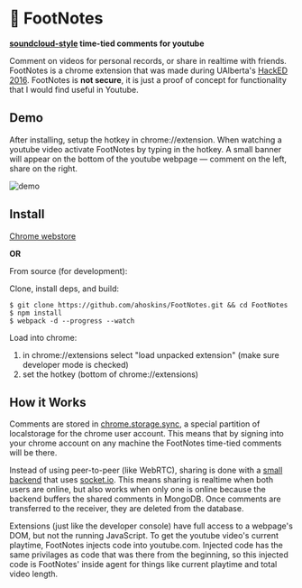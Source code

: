 # :speech_balloon: FootNotes

**[soundcloud-style](https://soundcloud.com/kanyewest/nomorepartiesinla) time-tied comments for youtube**

Comment on videos for personal records, or share in realtime with friends.  FootNotes is a chrome extension that was made during UAlberta's [HackED 2016](http://eceweek.compeclub.com/hackathon/).  FootNotes is **not secure**, it is just a proof of concept for functionality that I would find useful in Youtube. 

Demo
---

After installing, setup the hotkey in chrome://extension.  When watching a youtube video activate FootNotes by typing in the hotkey.  A small banner will appear on the bottom of the youtube webpage &mdash; comment on the left, share on the right.  

![demo](https://cloud.githubusercontent.com/assets/1527504/13029514/039362ec-d24c-11e5-823a-618ddbc81d81.gif)

Install
-----
[Chrome webstore](https://chrome.google.com/webstore/detail/footnotes/nckdagfbgjenfpmjcdcnmaonehfkkjoh/related)

**OR**

From source (for development):

Clone, install deps, and build:

    $ git clone https://github.com/ahoskins/FootNotes.git && cd FootNotes
    $ npm install
    $ webpack -d --progress --watch

Load into chrome:

1. in chrome://extensions select "load unpacked extension" (make sure developer mode is checked)
2. set the hotkey (bottom of chrome://extensions)

How it Works
------
Comments are stored in [chrome.storage.sync](https://developer.chrome.com/extensions/storage), a special partition of localstorage for the chrome user account.  This means that by signing into your chrome account on any machine the FootNotes time-tied comments will be there.  

Instead of using peer-to-peer (like WebRTC), sharing is done with a [small backend](https://github.com/ahoskins/FootNotes-back) that uses [socket.io](http://socket.io/).  This means sharing is realtime when both users are online, but also works when only one is online because the backend buffers the shared comments in MongoDB.  Once comments are transferred to the receiver, they are deleted from the database.

Extensions (just like the developer console) have full access to a webpage's DOM, but not the running JavaScript.  To get the youtube video's current playtime, FootNotes injects code into youtube.com.  Injected code has the same privilages as code that was there from the beginning, so this injected code is FootNotes' inside agent for things like current playtime and total video length.





